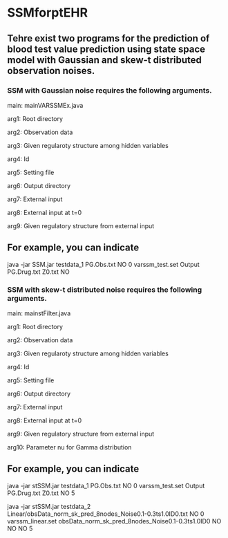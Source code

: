 # SSMforptEHR

## Tehre exist two programs for the prediction of blood test value prediction using state space model with Gaussian and skew-t distributed observation noises. 

### SSM with Gaussian noise requires the following arguments. 

main: mainVARSSMEx.java

arg1: Root directory

arg2: Observation data

arg3: Given regularoty structure among hidden variables

arg4: Id

arg5: Setting file

arg6: Output directory

arg7: External input

arg8: External input at t=0

arg9: Given regulatory structure from external input

## For example, you can indicate

java -jar SSM.jar testdata_1 PG.Obs.txt NO 0 varssm_test.set Output PG.Drug.txt Z0.txt NO

### SSM with skew-t distributed noise requires the following arguments. 

main: mainstFilter.java

arg1: Root directory

arg2: Observation data

arg3: Given regularoty structure among hidden variables

arg4: Id

arg5: Setting file

arg6: Output directory

arg7: External input

arg8: External input at t=0

arg9: Given regulatory structure from external input

arg10: Parameter nu for Gamma distribution

## For example, you can indicate

java -jar stSSM.jar testdata_1 PG.Obs.txt NO 0 varssm_test.set Output PG.Drug.txt Z0.txt NO 5

java -jar stSSM.jar testdata_2 Linear/obsData_norm_sk_pred_8nodes_Noise0.1-0.3ts1.0ID0.txt NO 0 varssm_linear.set obsData_norm_sk_pred_8nodes_Noise0.1-0.3ts1.0ID0 NO NO NO 5

